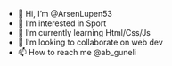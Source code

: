 - 👋 Hi, I’m @ArsenLupen53
- 👀 I’m interested in Sport
- 🌱 I’m currently learning Html/Css/Js
- 💞️ I’m looking to collaborate on web dev
- 📫 How to reach me @ab_guneli

<!---
ArsenLupen53/ArsenLupen53 is a ✨ special ✨ repository because its `README.md` (this file) appears on your GitHub profile.
You can click the Preview link to take a look at your changes.
--->
